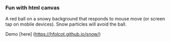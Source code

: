 ### Fun with html canvas

A red ball on a snowy background that responds to mouse move (or screen tap on mobile devices). Snow particles will avoid the ball.

Demo [here] (https://hfolcot.github.io/snow/)
